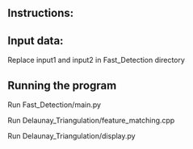 ## __Instructions:__

## Input data:

Replace input1 and input2 in Fast_Detection directory

## Running the program

Run Fast_Detection/main.py

Run Delaunay_Triangulation/feature_matching.cpp

Run Delaunay_Triangulation/display.py


